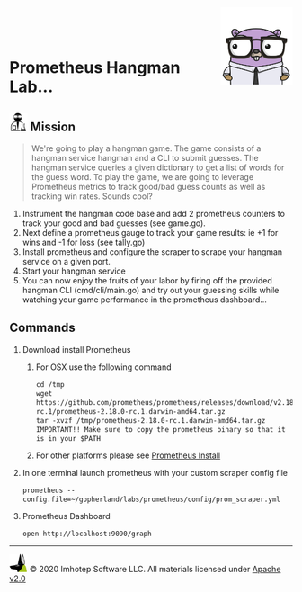 <img src="../assets/gophernand.png" align="right" width="128" height="auto"/>

<br/>
<br/>
<br/>

# Prometheus Hangman Lab...

## <img src="../assets/lab.png" width="auto" height="32"/> Mission

> We're going to play a hangman game. The game consists of a
> hangman service hangman and a CLI to submit guesses. The hangman
> service queries a given dictionary to get a list of words for the guess
> word. To play the game, we are going to leverage Prometheus metrics to
> track good/bad guess counts as well as tracking win rates. Sounds cool?

1. Instrument the hangman code base and add 2 prometheus counters to track your
   good and bad guesses (see game.go).
2. Next define a prometheus gauge to track your game results:
   ie +1 for wins and -1 for loss (see tally.go)
3. Install prometheus and configure the scraper to scrape your hangman service on a given port.
4. Start your hangman service
5. You can now enjoy the fruits of your labor by firing off the provided hangman CLI (cmd/cli/main.go) and try out your guessing skills while watching your game performance in the prometheus dashboard...

## Commands

1. Download install Prometheus
   1. For OSX use the following command

      ```shell
      cd /tmp
      wget https://github.com/prometheus/prometheus/releases/download/v2.18.0-rc.1/prometheus-2.18.0-rc.1.darwin-amd64.tar.gz
      tar -xvzf /tmp/prometheus-2.18.0-rc.1.darwin-amd64.tar.gz
      IMPORTANT!! Make sure to copy the prometheus binary so that it is in your $PATH
      ```

   2. For other platforms please see [Prometheus Install](https://prometheus.io/download)

1. In one terminal launch prometheus with your custom scraper config file

      ```shell
      prometheus --config.file=~/gopherland/labs/prometheus/config/prom_scraper.yml
      ```

1. Prometheus Dashboard

   ```shell
   open http://localhost:9090/graph
   ```

---
<img src="../assets/imhotep_logo.png" width="32" height="auto"/> © 2020 Imhotep Software LLC.
All materials licensed under [Apache v2.0](http://www.apache.org/licenses/LICENSE-2.0)

